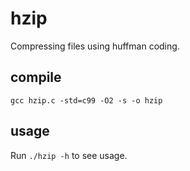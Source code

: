 # hzip
Compressing files using huffman coding.

## compile
`gcc hzip.c -std=c99 -O2 -s -o hzip`

## usage
Run `./hzip -h` to see usage.
